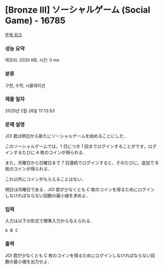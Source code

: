 # [Bronze III] ソーシャルゲーム (Social Game) - 16785 

[문제 링크](https://www.acmicpc.net/problem/16785) 

### 성능 요약

메모리: 2020 KB, 시간: 0 ms

### 분류

구현, 수학, 시뮬레이션

### 제출 일자

2025년 2월 26일 17:13:53

### 문제 설명

<p>JOI 君は明日から新たにソーシャルゲームを始めることにした．</p>

<p>このソーシャルゲームでは，1 日につき 1 回までログインすることができ，ログインするたびに A 枚のコインが得られる．</p>

<p>また，月曜日から日曜日まで 7 日連続でログインすると，そのたびに，追加で B 枚のコインが得られる．</p>

<p>これ以外にコインがもらえることはない．</p>

<p>明日は月曜日である．JOI 君が少なくとも C 枚のコインを得るためにログインしなければならない回数の最小値を求めよ．</p>

### 입력 

 <p>入力は以下の形式で標準入力から与えられる．</p>

<pre>A B C</pre>

### 출력 

 <p>JOI 君が少なくとも C 枚のコインを得るためにログインしなければならない回数の最小値を出力せよ．</p>

